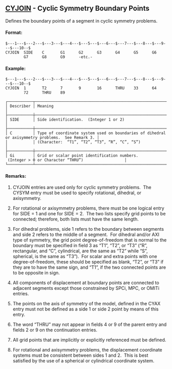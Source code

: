 ## [CYJOIN](https://help.hexagonmi.com/bundle/MSC_Nastran_2022.4/page/Nastran_Combined_Book/qrg/bulkc2/TOC.CYJOIN.xhtml) - Cyclic Symmetry Boundary Points

Defines the boundary points of a segment in cyclic symmetry problems.

#### Format:

```nastran
$---1---$---2---$---3---$---4---$---5---$---6---$---7---$---8---$---9---$---10--$
CYJOIN  SIDE    C       G1      G2      G3      G4      G5      G6              
        G7      G8      G9      -etc.-                                          
```
#### Example:

```nastran
$---1---$---2---$---3---$---4---$---5---$---6---$---7---$---8---$---9---$---10--$
CYJOIN  1       T2      7       9       16      THRU    33      64              
        72      THRU    89                                                      
```
```text
┌───────────┬──────────────────────────────────────────────────────────────────────────────────────────────────┐
│ Describer │ Meaning                                                                                          │
├───────────┼──────────────────────────────────────────────────────────────────────────────────────────────────┤
│ SIDE      │ Side identification.  (Integer 1 or 2)                                                           │
├───────────┼──────────────────────────────────────────────────────────────────────────────────────────────────┤
│ C         │ Type of coordinate system used on boundaries of dihedral or axisymmetry problems.  See Remark 3. │
│           │ (Character:  “T1”, “T2”, “T3”, “R”, “C”, “S”)                                                    │
├───────────┼──────────────────────────────────────────────────────────────────────────────────────────────────┤
│ Gi        │ Grid or scalar point identification numbers.  (Integer > 0 or Character “THRU”)                  │
└───────────┴──────────────────────────────────────────────────────────────────────────────────────────────────┘
```
#### Remarks:

1. CYJOIN entries are used only for cyclic symmetry problems.  The CYSYM entry must be used to specify rotational, dihedral, or axisymmetry.

2. For rotational or axisymmetry problems, there must be one logical entry for SIDE = 1 and one for SIDE = 2.  The two lists specify grid points to be connected; therefore, both lists must have the same length.

3. For dihedral problems, side 1 refers to the boundary between segments and side 2 refers to the middle of a segment.  For dihedral and/or AXI type of symmetry, the grid point degree-of-freedom that is normal to the boundary must be specified in field 3 as “T1”, “T2”, or “T3” (“R”, rectangular, and “C”, cylindrical, are the same as “T2” while “S”, spherical, is the same as “T3”).  For scalar and extra points with one degree-of-freedom, these should be specified as blank, “T2”, or “T3” if they are to have the same sign, and “T1”, if the two connected points are to be opposite in sign.

4. All components of displacement at boundary points are connected to adjacent segments except those constrained by SPCi, MPC, or OMITi entries.

5. The points on the axis of symmetry of the model, defined in the CYAX entry must not be defined as a side 1 or side 2 point by means of this entry.

6. The word “THRU” may not appear in fields 4 or 9 of the parent entry and fields 2 or 9 on the continuation entries.

7. All grid points that are implicitly or explicitly referenced must be defined.

8. For rotational and axisymmetry problems, the displacement coordinate systems must be consistent between sides 1 and 2.  This is best satisfied by the use of a spherical or cylindrical coordinate system.

